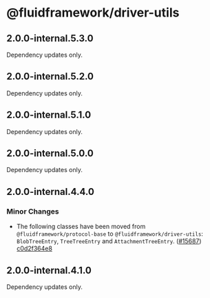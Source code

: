 # @fluidframework/driver-utils

## 2.0.0-internal.5.3.0

Dependency updates only.

## 2.0.0-internal.5.2.0

Dependency updates only.

## 2.0.0-internal.5.1.0

Dependency updates only.

## 2.0.0-internal.5.0.0

Dependency updates only.

## 2.0.0-internal.4.4.0

### Minor Changes

-   The following classes have been moved from `@fluidframework/protocol-base` to `@fluidframework/driver-utils`: `BlobTreeEntry`, `TreeTreeEntry` and `AttachmentTreeEntry`. ([#15687](https://github.com/microsoft/FluidFramework/pull/15687)) [c0d2f364e8](https://github.com/microsoft/FluidFramework/commits/c0d2f364e830a7b62ec42999df8c45941f7f0a2c)

## 2.0.0-internal.4.1.0

Dependency updates only.
